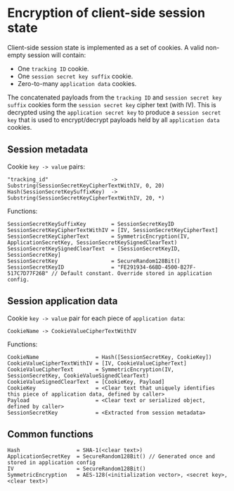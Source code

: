 Encryption of client-side session state
=======================================

Client-side session state is implemented as a set of cookies. A valid non-empty session will contain:

-   One `tracking ID` cookie.
-   One `session secret key suffix` cookie.
-   Zero-to-many `application data` cookies.

The concatenated payloads from the `tracking ID` and `session secret key suffix` cookies form the `session secret key` 
cipher text (with IV). This is decrypted using the `application secret key` to produce a `session secret key` that is 
used to encrypt/decrypt payloads held by all `application data` cookies.

Session metadata
----------------

Cookie `key -> value` pairs:

    "tracking_id"                    -> Substring(SessionSecretKeyCipherTextWithIV, 0, 20)
    Hash(SessionSecretKeySuffixKey)  -> Substring(SessionSecretKeyCipherTextWithIV, 20, *)
    
Functions:
    
    SessionSecretKeySuffixKey        = SessionSecretKeyID
    SessionSecretKeyCipherTextWithIV = [IV, SessionSecretKeyCipherText]
    SessionSecretKeyCipherText       = SymmetricEncryption(IV, ApplicationSecretKey, SessionSecretKeySignedClearText)
    SessionSecretKeySignedClearText  = [SessionSecretKeyID, SessionSecretKey]
    SessionSecretKey                 = SecureRandom128Bit()
    SessionSecretKeyID               = "FE291934-66BD-4500-B27F-517C7D77F26B" // Default constant. Override stored in application config.

Session application data
------------------------

Cookie `key -> value` pair for each piece of `application data`:

    CookieName -> CookieValueCipherTextWithIV

Functions:
    
    CookieName                  = Hash([SessionSecretKey, CookieKey])
    CookieValueCipherTextWithIV = [IV, CookieValueCipherText]
    CookieValueCipherText       = SymmetricEncryption(IV, SessionSecretKey, CookieValueSignedClearText)
    CookieValueSignedClearText  = [CookieKey, Payload]
    CookieKey                   = <Clear text that uniquely identifies this piece of application data, defined by caller>
    Payload                     = <Clear text or serialized object, defined by caller>
    SessionSecretKey            = <Extracted from session metadata>

Common functions
----------------

    Hash                  = SHA-1(<clear text>)
    ApplicationSecretKey  = SecureRandom128Bit() // Generated once and stored in application config
    IV                    = SecureRandom128Bit()
    SymmetricEncryption   = AES-128(<initialization vector>, <secret key>, <clear text>)
